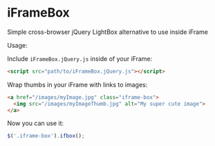 iFrameBox
=========

Simple cross-browser jQuery LightBox alternative to use inside iFrame

Usage:

Include `iFrameBox.jQuery.js` inside of your iFrame:

``` HTML
<script src="path/to/iFrameBox.jQuery.js"></script>
```

Wrap thumbs in your iFrame with links to images:

``` HTML
<a href="/images/myImage.jpg" class="iframe-box">
  <img src="/images/myImageThumb.jpg" alt="My super cute image">
</a>
```

Now you can use it:

``` JavaScript
$('.iframe-box').ifbox();
```

